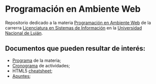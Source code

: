 # Programación en Ambiente Web

Repositorio dedicado a la materia [Programación en Ambiente Web](http://www.unlu.edu.ar/carg-sistemas.html) de la carrerra [Licenciatura en Sistemas de Información](http://www.unlu.edu.ar/carg-sistemas-pre.html) en la [Universidad Nacional de Luján](http://www.unlu.edu.ar/).

## Documentos que pueden resultar de interés:
- [Programa](https://github.com/nisevi/paw/blob/master/11086.pdf) de la materia;
- [Cronograma](https://github.com/nisevi/paw/blob/master/Cronograma%20de%20Actividades%20Lujan%202019%20V2.pdf) de actividades;
- HTML5 [cheatsheet](https://github.com/nisevi/paw/blob/master/html5-cheatsheet-emezeta.pdf);
- [Apuntes](https://github.com/nisevi/paw/blob/master/lecture-notes-lectures-1-12-web-development-lecturer-phil-joyce.pdf);
